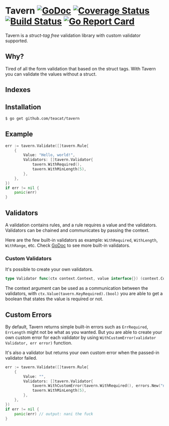 # Tavern [![GoDoc](https://godoc.org/github.com/teacat/tavern?status.svg)](https://godoc.org/github.com/teacat/tavern) [![Coverage Status](https://coveralls.io/repos/github/teacat/tavern/badge.svg?branch=master)](https://coveralls.io/github/teacat/tavern?branch=master) [![Build Status](https://travis-ci.org/teacat/tavern.svg?branch=master)](https://travis-ci.org/teacat/tavern) [![Go Report Card](https://goreportcard.com/badge/github.com/teacat/tavern)](https://goreportcard.com/report/github.com/teacat/tavern)

Tavern is a _struct-tag free_ validation library with custom validator supported.

## Why?

Tired of all the form validation that based on the struct tags. With Tavern you can validate the values without a struct.

## Indexes

## Installation

```bash
$ go get github.com/teacat/tavern
```

## Example

```go
err := tavern.Validate([]tavern.Rule{
    {
        Value: "Hello, world!",
        Validators: []tavern.Validator{
            tavern.WithRequired(),
            tavern.WithMinLength(5),
        },
    },
})
if err != nil {
    panic(err)
}
```

## Validators

A validation contains rules, and a rule requires a value and the validators. Validators can be chained and communicates by passing the context.

Here are the few built-in validators as example: `WithRequired`, `WithLength`, `WithRange`, etc. Check [GoDoc](https://pkg.go.dev/github.com/teacat/tavern) to see more built-in validators.

### Custom Validators

It's possible to create your own validators.

```go
type Validator func(ctx context.Context, value interface{}) (context.Context, error)
```

The context argument can be used as a communication between the validators, with `ctx.Value(tavern.KeyRequired).(bool)` you are able to get a boolean that states the value is required or not.

## Custom Errors

By default, Tavern returns simple built-in errors such as `ErrRequired`, `ErrLength` might not be what as you wanted. But you are able to create your own custom error for each validator by using `WithCustomError(validator Validator, err error)` function.

It's also a validator but returns your own custom error when the passed-in validator failed.

```go
err := tavern.Validate([]tavern.Rule{
    {
        Value: "",
        Validators: []tavern.Validator{
            tavern.WithCustomError(tavern.WithRequired(), errors.New("nani the fuck")),
            tavern.WithMinLength(5),
        },
    },
})
if err != nil {
    panic(err) // output: nani the fuck
}
```

